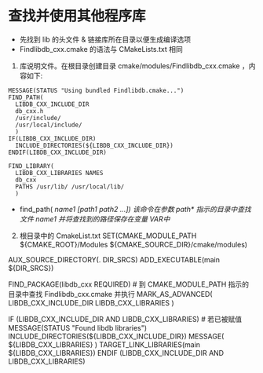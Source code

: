<!--
 * @Description: 
* @Copyright(c) 2019 enst.org.cn. All rights reserved.
 * @version: 1.0.0.1
* @Filename:
 * @Author: lihualong
 * @Date: 2019-09-25 15:18:36
 * @LastEditors: lihualong
 * @LastEditTime: 2019-09-27 19:02:58
 -->

# 查找并使用其他程序库
* 先找到 lib 的头文件 & 链接库所在目录以便生成编译选项
* Findlibdb_cxx.cmake 的语法与 CMakeLists.txt 相同
1. 库说明文件。在根目录创建目录 cmake/modules/Findlibdb_cxx.cmake ，内容如下:
```
MESSAGE(STATUS "Using bundled Findlibdb.cmake...")
FIND_PATH(
  LIBDB_CXX_INCLUDE_DIR
  db_cxx.h 
  /usr/include/ 
  /usr/local/include/ 
  )
IF(LIBDB_CXX_INCLUDE_DIR)
  INCLUDE_DIRECTORIES(${LIBDB_CXX_INCLUDE_DIR})
ENDIF(LIBDB_CXX_INCLUDE_DIR)

FIND_LIBRARY(
  LIBDB_CXX_LIBRARIES NAMES
  db_cxx
  PATHS /usr/lib/ /usr/local/lib/
  )
```
* find_path(<VAR> name1 [path1 path2 ...]) 该命令在参数 path* 指示的目录中查找文件 name1 并将查找到的路径保存在变量 VAR中

2. 根目录中的 CmakeList.txt
SET(CMAKE_MODULE_PATH ${CMAKE_ROOT}/Modules ${CMAKE_SOURCE_DIR}/cmake/modules)

AUX_SOURCE_DIRECTORY(. DIR_SRCS)
ADD_EXECUTABLE(main ${DIR_SRCS})

FIND_PACKAGE(libdb_cxx REQUIRED)  # 到 CMAKE_MODULE_PATH 指示的目录中查找 Findlibdb_cxx.cmake 并执行
MARK_AS_ADVANCED(
  LIBDB_CXX_INCLUDE_DIR
  LIBDB_CXX_LIBRARIES
)

IF (LIBDB_CXX_INCLUDE_DIR AND LIBDB_CXX_LIBRARIES)  # 若已被赋值
  MESSAGE(STATUS "Found libdb libraries")
  INCLUDE_DIRECTORIES(${LIBDB_CXX_INCLUDE_DIR})
  MESSAGE( ${LIBDB_CXX_LIBRARIES} )
  TARGET_LINK_LIBRARIES(main ${LIBDB_CXX_LIBRARIES})
ENDIF (LIBDB_CXX_INCLUDE_DIR AND LIBDB_CXX_LIBRARIES)













